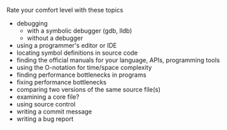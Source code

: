 Rate your comfort level with these topics

* debugging
	* with a symbolic debugger (gdb, lldb)
	* without a debugger
* using a programmer's editor or IDE
* locating symbol definitions in source code
* finding the official manuals for your language, APIs, programming tools
* using the O-notation for time/space complexity
* finding performance bottlenecks in programs
* fixing performance bottlenecks
* comparing two versions of the same source file(s)
* examining a core file?
* using source control
* writing a commit message
* writing a bug report
